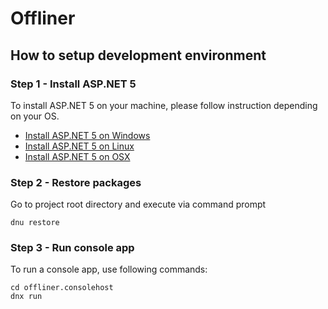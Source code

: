 # Offliner

## How to setup development environment

### Step 1 - Install ASP.NET 5

To install ASP.NET 5 on your machine, please follow instruction depending on your OS.
* [Install ASP.NET 5 on Windows](https://docs.asp.net/en/latest/getting-started/installing-on-windows.html)
* [Install ASP.NET 5 on Linux](https://docs.asp.net/en/latest/getting-started/installing-on-linux.html)
* [Install ASP.NET 5 on OSX](https://docs.asp.net/en/latest/getting-started/installing-on-mac.html)

### Step 2 - Restore packages  

Go to project root directory and execute via command prompt
```
dnu restore
```

### Step 3 - Run console app  

To run a console app, use following commands:
```
cd offliner.consolehost
dnx run
```
